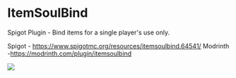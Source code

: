 # ItemSoulBind
Spigot Plugin - Bind items for a single player's use only.

Spigot - https://www.spigotmc.org/resources/itemsoulbind.64541/
Modrinth -https://modrinth.com/plugin/itemsoulbind

![](https://bstats.org/signatures/bukkit/itemsoulbind.svg)
